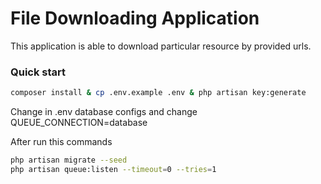 # File Downloading Application

This application is able to download particular resource by provided urls.


### Quick start

```sh
composer install & cp .env.example .env & php artisan key:generate
```

Change in .env database configs and change QUEUE_CONNECTION=database


After run this commands

```sh
php artisan migrate --seed
php artisan queue:listen --timeout=0 --tries=1
```
